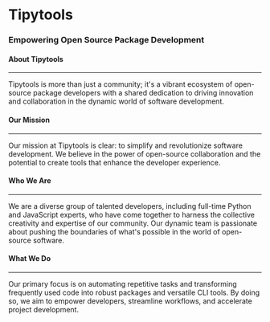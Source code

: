 # Tipytools 
### Empowering Open Source Package Development

#### About Tipytools
---
Tipytools is more than just a community; it's a vibrant ecosystem of open-source package developers with a shared dedication to driving innovation and collaboration in the dynamic world of software development.

#### Our Mission
---
Our mission at Tipytools is clear: to simplify and revolutionize software development. We believe in the power of open-source collaboration and the potential to create tools that enhance the developer experience.

#### Who We Are
---
We are a diverse group of talented developers, including full-time Python and JavaScript experts, who have come together to harness the collective creativity and expertise of our community. Our dynamic team is passionate about pushing the boundaries of what's possible in the world of open-source software.


#### What We Do
---
Our primary focus is on automating repetitive tasks and transforming frequently used code into robust packages and versatile CLI tools. By doing so, we aim to empower developers, streamline workflows, and accelerate project development.
